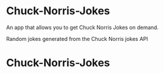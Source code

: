 # Chuck-Norris-Jokes

An app that allows you to get Chuck Norris Jokes on demand.

Random jokes generated from the Chuck Norris jokes API
# Chuck-Norris-Jokes

